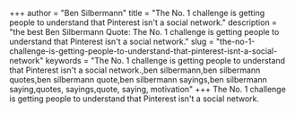 +++
author = "Ben Silbermann"
title = "The No. 1 challenge is getting people to understand that Pinterest isn't a social network."
description = "the best Ben Silbermann Quote: The No. 1 challenge is getting people to understand that Pinterest isn't a social network."
slug = "the-no-1-challenge-is-getting-people-to-understand-that-pinterest-isnt-a-social-network"
keywords = "The No. 1 challenge is getting people to understand that Pinterest isn't a social network.,ben silbermann,ben silbermann quotes,ben silbermann quote,ben silbermann sayings,ben silbermann saying,quotes, sayings,quote, saying, motivation"
+++
The No. 1 challenge is getting people to understand that Pinterest isn't a social network.
